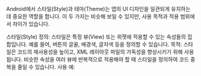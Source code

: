 Android에서 스타일(Style)과 테마(Theme)는 앱의 UI 디자인을 일관되게 유지하는 데 중요한 역할을 합니다. 이 두 가지는 비슷해 보일 수 있지만, 사용 목적과 적용 범위에서 차이가 있습니다.

스타일(Style)
정의: 스타일은 특정 뷰(View) 또는 위젯에 적용할 수 있는 속성들의 집합입니다. 예를 들어, 버튼의 글꼴, 배경색, 글자색 등을 정의할 수 있습니다.
목적: 스타일은 코드의 재사용성을 높이고, XML 레이아웃 파일의 가독성을 향상시키기 위해 사용됩니다. 비슷한 속성을 여러 뷰에 반복적으로 적용해야 할 때 스타일을 정의하여 코드 중복을 줄일 수 있습니다.
사용 예: <style> 태그를 사용하여 styles.xml 파일 내에 스타일을 정의하고, 뷰에 android:style="@style/YourStyleName" 속성을 추가하여 적용할 수 있습니다.
테마(Theme)
정의: 테마는 앱 전체 또는 액티비티 전체에 적용되는 속성들의 집합입니다. 테마를 통해 앱의 전반적인 색상 스키마, 글꼴 스타일, 버튼 스타일 등을 정의할 수 있습니다.
목적: 테마는 앱의 일관된 외관을 제공하고, 사용자 경험을 향상시키기 위해 사용됩니다. 한 번의 설정으로 앱 전체에 대한 디자인 요소를 통일할 수 있습니다.
사용 예: AndroidManifest.xml 파일에서 <application> 태그의 android:theme 속성을 통해 앱 전체에 적용할 테마를 지정할 수 있고, <activity> 태그의 android:theme 속성을 통해 특정 액티비티에만 다른 테마를 적용할 수도 있습니다.
스타일과 테마의 차이점
적용 범위: 스타일은 개별 뷰나 위젯에 적용되는 반면, 테마는 앱 전체 또는 액티비티 전체에 적용됩니다.
목적과 사용성: 스타일은 코드의 재사용성과 가독성을 위해 사용되며, 테마는 앱의 전반적인 디자인과 일관성을 유지하기 위해 사용됩니다.
Android 앱 개발에서 스타일과 테마는 사용자에게 더 나은 시각적 경험을 제공하고, 개발 과정에서의 효율성을 높이는 데 중요한 도구입니다.

------------------------------------------------------------------------------------------------------------------------------------------------------------------------------------------------------------------
Android에서의 Guideline은 ConstraintLayout 내에서 UI 구성 요소를 정렬하는 데 도움을 주는 비시각적 가이드라인입니다. 이는 화면을 여러 섹션으로 나누고, 이러한 섹션을 기준으로 다른 뷰들을 정렬할 때 유용하게 사용됩니다. Guideline은 실제로 사용자 인터페이스에 보이지 않으며, 디자인 시에만 보여 UI 구성에 도움을 줍니다.

주요 특징
비시각적: 런타임에 사용자에게 보이지 않으며, 오직 디자인 타임에만 보입니다.
유연성: ConstraintLayout 내의 다른 뷰들을 다양한 방향과 위치에서 정렬할 기준점으로 사용할 수 있습니다.
조정 가능: 가로, 세로, 그리고 각도(백분율 기준)로 설정할 수 있어 유연한 레이아웃 디자인이 가능합니다.
사용 방법
가로(horizontal) Guideline: 세로 방향의 정렬을 도와주며, 레이아웃의 상단이나 하단으로부터의 거리를 지정하여 사용합니다.
세로(vertical) Guideline: 가로 방향의 정렬을 도와주며, 레이아웃의 좌측이나 우측으로부터의 거리를 지정하여 사용합니다.
각도(percent) Guideline: 가로나 세로 방향에 대해 백분율을 기준으로 위치를 지정합니다. 이는 화면 크기가 변해도 일정 비율로 위치를 유지할 수 있게 해줍니다.
XML에서의 사용 예
xml


<androidx.constraintlayout.widget.ConstraintLayout ... >

    <androidx.constraintlayout.widget.Guideline
        android:id="@+id/guideline"
        android:layout_width="wrap_content"
        android:layout_height="wrap_content"
        android:orientation="vertical"
        app:layout_constraintGuide_begin="100dp" />

    <TextView
        android:layout_width="wrap_content"
        android:layout_height="wrap_content"
        app:layout_constraintStart_toStartOf="@id/guideline"
        android:text="예제 텍스트" />

</androidx.constraintlayout.widget.ConstraintLayout>
이 예에서 Guideline은 레이아웃의 시작부터 100dp의 위치에 세로 방향으로 설정되어 있습니다. TextView는 이 Guideline을 기준으로 시작 위치를 정렬하고 있습니다.

Guideline을 사용함으로써, 디자인이 더 유연하고, 코드의 중복을 줄이며, 다양한 화면 크기에 대응하는 반응형 레이아웃을 구현하는 데 도움이 됩니다.

------------------------------------------------------------------------------------------------------------------------------------------------------------------------------------------------------------------
Layer와 Group은 Android의 XML에서 사용되는 개념으로, 각각 다른 목적과 사용 방식을 가지고 있습니다.

Layer (Layer-list)
목적 및 사용법: Layer (특히 layer-list에서 사용됨)는 다양한 아이템들(주로 이미지)을 하나의 단위로 층층이 쌓아 올리는 데 사용됩니다. 이는 복잡한 디자인을 구현할 때 유용합니다. 각각의 레이어는 독립적인 속성을 가지며, 위치나 크기 등을 조정할 수 있습니다.
적용 분야: 주로 배경, 버튼, 또는 복합적인 이미지 리소스를 만들 때 사용됩니다.
Group
목적 및 사용법: Group은 ConstraintLayout 내에서 여러 뷰를 그룹화하여 그룹 전체의 속성(예: 가시성)을 한 번에 조작할 수 있게 해줍니다. 실제 뷰의 배치나 크기를 변경하지 않고, 속성만을 조정하는 데 쓰입니다.
적용 분야: 뷰의 가시성을 그룹 단위로 제어하거나, 여러 뷰에 공통된 속성을 적용할 때 유용합니다.
차이점 요약
적용 범위: Layer는 주로 디자인 요소들을 층으로 구성할 때 사용되며, Group은 ConstraintLayout에서 뷰들의 속성을 그룹화하여 제어할 때 사용됩니다.
시각적 요소: Layer는 시각적인 요소들을 층으로 쌓아 올리는 데 초점을 맞추고, Group은 뷰들의 시각적인 배치를 변경하지 않고 속성만을 조정합니다.
사용 목적: Layer는 복잡한 시각적 디자인을 구현하는 데 사용되며, Group은 뷰들의 속성(가시성 등)을 효과적으로 관리하는 데 사용됩니다.

------------------------------------------------------------------------------------------------------------------------------------------------------------------------------------------------------------------
Android에서 Intent는 애플리케이션 컴포넌트 간의 통신을 위한 메시징 객체입니다. 액티비티 간의 데이터 전달, 서비스 시작 및 브로드캐스트 수신자 호출 등 다양한 작업을 수행하는 데 사용됩니다. Intent는 명시적(Explicit)과 암시적(Implicit) 두 가지 주요 유형이 있습니다.

명시적 Intent
명시적 Intent는 애플리케이션 내에서 시작할 컴포넌트(예: 다른 액티비티)를 명확하게 지정할 때 사용됩니다. 주로 애플리케이션 내부에서 액티비티, 서비스 등을 명확하게 호출할 때 사용됩니다.

java


Intent intent = new Intent(this, SecondActivity.class);
startActivity(intent);
위 코드는 현재 액티비티에서 SecondActivity라는 새 액티비티를 시작하는 예시입니다.

암시적 Intent
암시적 Intent는 특정 작업을 수행할 수 있는 애플리케이션 컴포넌트를 시스템에 요청하지만, 그 컴포넌트가 구체적으로 어떤 것인지는 지정하지 않습니다. 이는 여러 앱이 공통된 작업을 처리할 수 있도록 할 때 사용됩니다. 예를 들어, 사용자가 웹 링크를 열거나 이메일을 보내고 싶을 때, 암시적 Intent를 사용하여 사용 가능한 모든 앱 목록을 사용자에게 제시할 수 있습니다.

java


Intent intent = new Intent(Intent.ACTION_VIEW);
intent.setData(Uri.parse("http://www.example.com"));
startActivity(intent);
위 코드는 웹 브라우저를 열어서 지정된 URL을 보여주는 예시입니다.

Intent의 주요 구성요소
Action: 수행하려는 기본 작업을 나타냅니다. 예: ACTION_VIEW, ACTION_EDIT.
Data: 작업을 수행할 데이터의 URI입니다. 예: content://contacts/people/1.
Category: Intent가 속하는 카테고리를 지정합니다. 이를 통해 어떤 컴포넌트가 이 Intent를 처리할 수 있는지 제한할 수 있습니다.
Extras: 키-값 쌍으로 이루어진 추가 데이터를 전달합니다. 일반적으로 액티비티 간에 데이터를 전달할 때 사용됩니다.
Flags: 인텐트 작동 방식에 영향을 미치는 다양한 플래그입니다. 예: FLAG_ACTIVITY_NEW_TASK, FLAG_ACTIVITY_CLEAR_TOP.
Intent는 Android에서 다른 컴포넌트와의 상호작용을 위한 핵심적인 메커니즘입니다. 다양한 용도와 기능을 제공하여 앱의 구성 요소 간 통신을 용이하게 합니다.

------------------------------------------------------------------------------------------------------------------------------------------------------------------------------------------------------------------
Android의 AndroidManifest.xml 파일은 모든 Android 애플리케이션의 중심에 위치하며, 애플리케이션에 대한 필수 정보를 시스템에 제공합니다. 이 파일은 애플리케이션의 구조, 각 구성 요소의 성격, 애플리케이션이 필요로 하는 권한, 사용하는 라이브러리 등을 정의합니다. AndroidManifest.xml의 주요 기능은 다음과 같습니다.

애플리케이션 구성 요소 정의
액티비티(Activity): 사용자가 애플리케이션과 상호작용하는 화면. AndroidManifest.xml에는 애플리케이션의 모든 액티비티가 선언되어야 하며, 주요 액티비티(애플리케이션 진입점)는 특별히 지정됩니다.
서비스(Service): 백그라운드에서 실행되는 장기 실행 작업. 사용자 인터페이스 없이 데이터 다운로드, 업로드 등의 작업을 수행할 때 사용됩니다.
브로드캐스트 리시버(Broadcast Receiver): 시스템이나 다른 애플리케이션으로부터 발송된 브로드캐스트 메시지를 수신합니다.
콘텐트 프로바이더(Content Provider): 애플리케이션 데이터를 다른 애플리케이션과 공유할 수 있게 해주는 구성 요소입니다.
권한(Permissions)
애플리케이션이 시스템 또는 다른 애플리케이션의 보호된 부분에 접근하기 위해 필요한 권한을 선언합니다. 예를 들어, 카메라에 접근하거나 인터넷을 사용하려면 해당 권한을 AndroidManifest.xml에 선언해야 합니다.

인텐트 필터(Intent Filters)
특정 액티비티, 서비스, 브로드캐스트 리시버가 처리할 인텐트의 유형을 선언합니다. 예를 들어, 웹 URL을 처리하도록 액티비티를 선언할 수 있습니다.

애플리케이션 메타데이터
애플리케이션 레벨에서 사용할 추가 정보를 제공합니다. 예를 들어, Google Maps API 키와 같은 정보를 여기에 포함시킬 수 있습니다.

최소 및 대상 SDK 버전
애플리케이션이 실행될 수 있는 Android 버전을 정의합니다. 최소 SDK 버전은 애플리케이션이 지원하는 최소 Android 버전을 나타내며, 대상 SDK 버전은 애플리케이션이 최적화된 Android 버전을 나타냅니다.

AndroidManifest.xml은 애플리케이션의 기능과 구조를 시스템에 선언하는 중요한 역할을 하며, 애플리케이션 개발의 초기 단계에서부터 신중하게 관리되어야 합니다.

------------------------------------------------------------------------------------------------------------------------------------------------------------------------------------------------------------------
안드로이드에서 Spinner 위젯은 사용자에게 드롭다운 목록을 제공하여, 한 가지 옵션을 여럿 중에서 선택할 수 있게 해주는 기능입니다. 폼 입력이나 설정 선택 등에 자주 사용됩니다. Kotlin을 사용하여 Spinner를 구현하는 방법에 대해 설명하겠습니다.

Spinner 설정 및 사용
XML 레이아웃에 Spinner 추가: 먼저, 사용자 인터페이스에 Spinner를 추가하기 위해 XML 레이아웃 파일에 <Spinner> 태그를 사용합니다. Spinner에 필요한 속성들을 설정할 수 있습니다.
xml


<Spinner
    android:id="@+id/spinner"
    android:layout_width="wrap_content"
    android:layout_height="wrap_content"/>
Adapter 사용: Spinner는 Adapter를 통해 데이터를 받습니다. 대표적으로 ArrayAdapter를 사용하여 배열 데이터를 Spinner에 연결할 수 있습니다. Kotlin 코드에서 ArrayAdapter를 생성하고 Spinner에 설정합니다.
kotlin


class MainActivity : AppCompatActivity() {

    override fun onCreate(savedInstanceState: Bundle?) {
        super.onCreate(savedInstanceState)
        setContentView(R.layout.activity_main)

        val spinner: Spinner = findViewById(R.id.spinner)
        // 배열 데이터
        val options = arrayOf("옵션 1", "옵션 2", "옵션 3")

        // ArrayAdapter 생성
        val adapter = ArrayAdapter(this, android.R.layout.simple_spinner_item, options)
        adapter.setDropDownViewResource(android.R.layout.simple_spinner_dropdown_item)
        // Spinner에 Adapter 설정
        spinner.adapter = adapter

        // 아이템 선택 이벤트 처리
        spinner.onItemSelectedListener = object : AdapterView.OnItemSelectedListener {
            override fun onItemSelected(parent: AdapterView<*>, view: View, position: Int, id: Long) {
                // 여기서 선택된 아이템 처리
                Toast.makeText(this@MainActivity, "선택된 아이템: ${options[position]}", Toast.LENGTH_SHORT).show()
            }

            override fun onNothingSelected(parent: AdapterView<*>) {
                // 아무것도 선택되지 않았을 때의 처리
            }
        }
    }
}
아이템 선택 이벤트 처리: 사용자가 아이템을 선택할 때 동작을 정의하기 위해, onItemSelectedListener를 설정하고 onItemSelected 메소드를 오버라이드합니다. 사용자가 아이템을 선택하면, 이 메소드가 호출되며 선택된 아이템에 대한 동작을 정의할 수 있습니다.

커스텀 레이아웃: 기본적으로 Spinner는 간단한 텍스트 뷰를 사용하여 아이템을 표시하지만, android.R.layout.simple_spinner_dropdown_item 같은 안드로이드에서 제공하는 레이아웃이나 사용자가 직접 정의한 레이아웃을 사용하여 커스터마이징할 수 있습니다.

Kotlin을 사용하여 간단하게 Spinner를 구현하는 방법을 설명했습니다. Spinner는 사용자 인터페이스에서 선택 가능한 옵션을 효과적으로 제시하는 데 유용한 컴포넌트입니다.

------------------------------------------------------------------------------------------------------------------------------------------------------------------------------------------------------------------
안드로이드에서 어댑터(Adapter)는 데이터 세트와 사용자 인터페이스 컴포넌트 사이의 다리 역할을 합니다. 주로 ListView, GridView, Spinner와 같은 뷰 그룹에서 데이터를 표시할 때 사용됩니다. 어댑터는 이러한 뷰 그룹에 데이터를 제공하고, 각 항목을 어떻게 보여줄지 결정하는 역할을 합니다.

주요 어댑터 타입
ArrayAdapter: 배열이나 List와 같은 데이터 컬렉션을 사용할 때 적합합니다. 각 항목이 단일 텍스트 뷰로 표시됩니다.
CursorAdapter: 데이터베이스 쿼리 결과인 Cursor를 사용할 때 적합합니다. 데이터베이스에서 가져온 데이터를 리스트뷰나 그리드뷰에 표시할 수 있습니다.
RecyclerView.Adapter: RecyclerView에 사용되는 어댑터로, 뷰 홀더 패턴을 사용하여 효율적으로 대량의 데이터를 표시합니다.
BaseAdapter: 직접 커스텀 어댑터를 만들고 싶을 때 사용할 수 있는 가장 기본이 되는 어댑터입니다. getView() 메소드를 오버라이드하여 각 항목의 뷰를 직접 제어할 수 있습니다.
어댑터의 주요 메서드
getCount(): 데이터 세트의 항목 수를 반환합니다.
getItem(int position): 특정 위치(position)에 있는 데이터를 반환합니다.
getItemId(int position): 특정 위치의 항목 ID를 반환합니다.
getView(int position, View convertView, ViewGroup parent): 각 항목을 위한 뷰를 생성하고 반환합니다. convertView를 재사용하여 메모리 사용을 최적화할 수 있습니다.
어댑터 사용 예시 (ArrayAdapter)
kotlin


val listView: ListView = findViewById(R.id.listview)
val dataList = listOf("항목1", "항목2", "항목3")
val adapter = ArrayAdapter(this, android.R.layout.simple_list_item_1, dataList)
listView.adapter = adapter
이 예제는 ListView에 ArrayAdapter를 사용하여 문자열 리스트를 표시하는 방법을 보여줍니다. simple_list_item_1은 안드로이드에서 기본적으로 제공하는 레이아웃으로, 각 항목을 단일 텍스트뷰로 표시합니다.

어댑터의 중요성
어댑터를 사용함으로써, 데이터와 UI 컴포넌트 사이의 결합도를 낮출 수 있습니다. 데이터 소스를 변경하더라도, 어댑터 내부만 수정하면 되므로 UI 코드를 재사용하기 쉽습니다. 또한, 어댑터는 데이터를 효율적으로 관리하고, 필요에 따라 데이터를 동적으로 업데이트하면서 사용자에게 표시할 수 있게 해줍니다.

------------------------------------------------------------------------------------------------------------------------------------------------------------------------------------------------------------------
createFromResource() 메서드는 주로 ArrayAdapter와 함께 사용되며, 리소스 파일에서 데이터를 가져와 ArrayAdapter를 초기화하는 데 사용됩니다. 이 방법은 리소스(XML) 파일에 정의된 배열 데이터를 사용하여 스피너, 리스트뷰 등에 데이터를 쉽게 제공할 수 있게 해줍니다.

사용 방법
createFromResource() 메서드는 세 개의 매개변수를 받습니다:

Context: 현재 화면의 컨텍스트입니다. 대부분의 경우, 이는 Activity를 가리킵니다.
Array Resource ID: 데이터가 저장된 배열의 리소스 ID입니다. 배열은 res/values 디렉토리에 있는 XML 파일에 정의됩니다.
Dropdown View Resource ID: 스피너나 리스트뷰에서 각 항목을 표시할 때 사용할 레이아웃을 지정합니다. 안드로이드 SDK에 내장된 레이아웃(android.R.layout.simple_spinner_item 등)을 사용하거나 사용자 정의 레이아웃을 사용할 수 있습니다.
예제
res/values/strings.xml 파일에 배열을 정의합니다:

xml


<resources>
    <string-array name="planets_array">
        <item>수성</item>
        <item>금성</item>
        <item>지구</item>
        <item>화성</item>
        <item>목성</item>
        <item>토성</item>
        <item>천왕성</item>
        <item>해왕성</item>
    </string-array>
</resources>
그리고 ArrayAdapter를 사용하여 스피너에 데이터를 제공합니다:

kotlin


val spinner: Spinner = findViewById(R.id.spinner)
// ArrayAdapter.createFromResource를 사용하여 배열 리소스를 로드합니다.
val adapter = ArrayAdapter.createFromResource(
    this,
    R.array.planets_array, // 배열 리소스 ID
    android.R.layout.simple_spinner_item // 항목을 표시할 레이아웃
)
// 드롭다운 메뉴에 사용할 레이아웃을 지정합니다.
adapter.setDropDownViewResource(android.R.layout.simple_spinner_dropdown_item)
// 어댑터를 스피너에 설정합니다.
spinner.adapter = adapter
이 예제에서는 createFromResource() 메서드를 사용하여 strings.xml 리소스 파일에 정의된 행성 이름 배열을 스피너에 표시합니다. 이 방법은 코드 내에서 데이터를 직접 관리하지 않고도 리소스 파일을 통해 UI 요소에 데이터를 쉽게 제공할 수 있게 해줍니다.

------------------------------------------------------------------------------------------------------------------------------------------------------------------------------------------------------------------
Android에서 setOnCheckedChangeListener는 CompoundButton 클래스의 인스턴스(예: CheckBox, Switch, ToggleButton 등)에서 상태 변경(체크 또는 언체크)을 감지하는 데 사용되는 리스너입니다. 이 리스너를 사용하면 사용자가 UI 컴포넌트의 상태를 변경할 때마다 콜백을 받을 수 있어, 해당 상태 변경에 대응하는 로직을 실행할 수 있습니다.

setOnCheckedChangeListener를 사용하는 방법은 다음과 같습니다:

CompoundButton 클래스의 객체(예: CheckBox)에 setOnCheckedChangeListener 메소드를 호출하여 CompoundButton.OnCheckedChangeListener 인터페이스를 구현하는 리스너를 등록합니다.

onCheckedChanged(CompoundButton buttonView, boolean isChecked) 메소드를 오버라이드하여, 체크 상태가 변경될 때 실행할 코드를 정의합니다. 이 메소드는 체크 상태가 변경될 때마다 호출되며, isChecked 파라미터는 변경된 상태를 나타냅니다.

예를 들어, CheckBox의 체크 상태 변화를 감지하고 로그를 출력하는 간단한 예제는 다음과 같습니다:

kotlin


val checkBox: CheckBox = findViewById(R.id.checkbox)
checkBox.setOnCheckedChangeListener { buttonView, isChecked ->
    if (isChecked) {
        // 체크 상태일 때 실행할 코드
        Log.d("CheckBox", "CheckBox is checked")
    } else {
        // 언체크 상태일 때 실행할 코드
        Log.d("CheckBox", "CheckBox is unchecked")
    }
}
이 코드는 사용자가 CheckBox를 체크하거나 언체크할 때마다 로그를 출력합니다. setOnCheckedChangeListener는 사용자의 입력에 반응하여 즉각적인 피드백을 제공하거나, 애플리케이션의 동작을 변경하는 등의 상황에 유용하게 활용될 수 있습니다.

------------------------------------------------------------------------------------------------------------------------------------------------------------------------------------------------------------------
Android의 SharedPreferences는 앱에서 사용자의 설정 값이나 간단한 데이터를 key-value 쌍으로 저장하고 관리할 수 있는 메커니즘을 제공합니다. 이는 앱의 사용자 설정, 사용자가 입력한 데이터 등을 로컬에서 지속적으로 유지해야 할 때 유용하게 사용됩니다. SharedPreferences는 앱이 종료되어도 데이터가 사라지지 않으며, 앱을 다시 시작할 때 이전에 저장된 데이터를 복원할 수 있습니다.

사용 방법
SharedPreferences 객체 얻기:
SharedPreferences 객체를 얻기 위해서는 Context 객체의 getSharedPreferences(String name, int mode) 메소드를 사용하거나, 액티비티에서 getPreferences(int mode)를 사용할 수 있습니다. name은 preferences 파일의 이름이며, mode는 파일 접근 모드를 지정합니다.

데이터 저장하기:
데이터를 저장하기 위해서는 SharedPreferences.Editor 객체를 사용해야 합니다. SharedPreferences 객체에서 edit() 메소드를 호출하여 Editor 객체를 얻은 다음, putString(), putInt(), putBoolean() 등의 메소드를 사용하여 데이터를 저장하고, apply() 또는 commit() 메소드를 호출하여 변경사항을 적용합니다. apply()는 비동기적으로 데이터를 저장하고, commit()은 동기적으로 저장합니다.

데이터 읽기:
데이터를 읽을 때는 SharedPreferences 객체에서 getString(), getInt(), getBoolean() 등의 메소드를 사용하여 저장된 데이터를 검색할 수 있습니다. 이 메소드들은 key를 인자로 받고, 해당 key에 해당하는 데이터가 없을 경우 반환할 기본값을 지정할 수 있습니다.

데이터 삭제하기:
SharedPreferences.Editor를 사용하여 특정 key의 데이터를 삭제하거나, 모든 데이터를 삭제할 수 있습니다. 특정 key의 데이터를 삭제할 때는 remove(String key) 메소드를, 모든 데이터를 삭제할 때는 clear() 메소드를 사용합니다.

예시 코드
kotlin


// SharedPreferences 객체 얻기
val sharedPreferences = getSharedPreferences("MyPrefs", Context.MODE_PRIVATE)

// 데이터 저장하기
val editor = sharedPreferences.edit()
editor.putString("username", "John Doe")
editor.putInt("age", 30)
editor.apply()

// 데이터 읽기
val username = sharedPreferences.getString("username", "defaultName")
val age = sharedPreferences.getInt("age", 0)

// 데이터 삭제하기
editor.remove("username").apply()
// 또는
editor.clear().apply()
SharedPreferences는 간단한 데이터를 저장하는 데 적합하지만, 복잡한 데이터 구조나 대량의 데이터를 저장하기에는 한계가 있습니다. 이 경우, 데이터베이스 사용을 고려해야 할 수 있습니다.

SharedPreferences는 주로 다음과 같은 상황에서 사용됩니다:

1. 사용자 설정 저장: 사용자가 앱 내에서 설정한 선호도나 설정(예: 알림 설정, 테마 색상)을 저장하고 앱을 재시작할 때 이러한 설정을 복원하는 데 사용됩니다.

2. 간단한 데이터 저장: 사용자의 로그인 상태, 사용자 이름, 이메일 주소와 같은 간단한 정보를 저장하는 데 사용됩니다. 이러한 정보는 앱이 다시 시작될 때 사용자 경험을 개선하기 위해 재사용될 수 있습니다.

3. 앱의 첫 실행 확인: 앱이 처음으로 실행되었는지 여부를 확인하고, 첫 실행 시에만 특정 동작을 수행하거나 안내를 제공하는 데 사용됩니다.

4. 작은 데이터 세트의 영속성: 사용자의 성취도, 점수 또는 앱의 작은 설정 같은 소량의 데이터를 지속적으로 저장하는 데 이상적입니다.

5. 상태 유지: 앱이 사용 중이거나 백그라운드로 이동했을 때 사용자의 특정 선택이나 앱의 상태를 저장하고 복원하기 위해 사용됩니다.

SharedPreferences는 간단하고 빠르게 데이터를 저장하고 검색할 수 있는 장점이 있지만, 복잡한 데이터 구조나 대량의 데이터를 저장하기에는 적합하지 않습니다. 복잡한 데이터를 저장해야 하는 경우, SQLite 데이터베이스, Room 데이터베이스, 또는 다른 데이터 저장 방법을 고려해야 합니다.

------------------------------------------------------------------------------------------------------------------------------------------------------------------------------------------------------------------
selectedItem의 주요 사용 사례:
항목 정보 얻기: 사용자가 AdapterView 내의 특정 항목을 선택했을 때, 그 항목에 해당하는 데이터를 얻기 위해 selectedItem 속성을 사용할 수 있습니다. 예를 들어, Spinner에서 현재 선택된 아이템의 데이터를 가져오고 싶을 때 spinner.selectedItem을 사용해 해당 데이터 객체에 접근할 수 있습니다.

선택된 항목의 위치 얻기: selectedItemPosition 속성을 사용하여 현재 선택된 항목의 위치(인덱스)를 얻을 수 있습니다. 이 정보는 배열이나 리스트에서 해당 항목을 찾을 때 유용하게 사용됩니다.

예제 코드:
kotlin


// Spinner 예제
val spinner: Spinner = findViewById(R.id.spinner)
spinner.onItemSelectedListener = object : AdapterView.OnItemSelectedListener {
    override fun onItemSelected(parent: AdapterView<*>, view: View, position: Int, id: Long) {
        // 현재 선택된 아이템 얻기
        val selectedItem = parent.selectedItem
        // 선택된 아이템을 활용 (예: 텍스트 표시)
        Toast.makeText(this@MainActivity, selectedItem.toString(), Toast.LENGTH_SHORT).show()
    }

    override fun onNothingSelected(parent: AdapterView<*>) {
        // 아무것도 선택되지 않았을 때의 처리
    }
}
이 예제에서는 Spinner에서 사용자가 항목을 선택했을 때, 그 항목의 데이터를 selectedItem을 통해 얻어와 토스트 메시지로 표시하는 방법을 보여줍니다.

selectedItem과 관련된 기능은 사용자의 선택에 반응하여 특정 작업을 수행하거나, 추가 정보를 제공하는 등의 상황에서 유용하게 활용됩니다.

------------------------------------------------------------------------------------------------------------------------------------------------------------------------------------------------------------------
 const val로 선언된 상수는 컴파일 시점에 그 값이 결정되며, 런타임 시점에 변경될 수 없습니다. 이러한 특성 때문에 const val로 선언된 상수는 프로그램의 성능 향상에 기여할 수 있습니다.

const val 사용 시 주의할 점
const val은 기본 타입(예: String, Int, Float 등)의 값과 String 템플릿만을 지원합니다.
클래스의 멤버 변수로 사용할 수 없으며, 오직 object 선언이나 최상위 수준(top-level)에서만 사용할 수 있습니다.
const는 val과 함께 사용되어야 하며, var와는 함께 사용될 수 없습니다.
예제
kotlin


const val MAX_USER_COUNT = 100

object Config {
    const val BASE_URL = "https://example.com"
}

fun main() {
    println(MAX_USER_COUNT)  // 100 출력
    println(Config.BASE_URL)  // "https://example.com" 출력
}
이 예제에서 MAX_USER_COUNT는 최상위 수준에서 const val로 선언된 상수이며, Config 오브젝트 내의 BASE_URL도 마찬가지로 const val로 선언되어 있습니다. 두 상수 모두 컴파일 시점에 그 값이 결정되므로, 프로그램 내에서 고정된 값을 제공합니다.

const val을 사용함으로써 읽기 쉽고 변경할 수 없는 상수 값을 프로그램 전반에 걸쳐 안전하게 사용할 수 있으며, 이는 코드의 유지 관리성과 실행 성능을 향상시키는 데 도움이 됩니다.

------------------------------------------------------------------------------------------------------------------------------------------------------------------------------------------------------------------
Kotlin의 스코프 함수(scope functions)는 코드의 가독성과 구조를 개선하기 위해 설계된 함수들로, 객체의 컨텍스트 내에서 코드 블록을 실행할 수 있게 해줍니다. Kotlin에는 다섯 가지 스코프 함수가 있으며, 각각은 사용하는 경우와 반환 값이 다릅니다: let, run, with, apply, also. 이 함수들은 객체에 대한 임시 범위를 생성하고, 이 범위 내에서 객체를 다룰 수 있게 해줍니다.

let

사용법: object.let { it -> ... }
반환 값: 람다 표현식의 마지막 줄
주로 null이 아닌 경우에 객체를 다루거나, 결과를 반환할 필요가 있을 때 사용합니다.
run

사용법: object.run { ... }
반환 값: 람다 표현식의 마지막 줄
객체의 초기화와 결과 반환을 동시에 해야 할 때 유용합니다.
with

사용법: with(object) { ... }
반환 값: 람다 표현식의 마지막 줄
주어진 객체를 여러 번 사용해야 할 때, 그리고 객체를 수신 객체로하여 결과를 반환할 필요가 있을 때 사용합니다.
apply

사용법: object.apply { ... }
반환 값: 객체 자신
객체의 초기화를 수행할 때 주로 사용하며, 객체 자신을 반환합니다.
also

사용법: object.also { it -> ... }
반환 값: 객체 자신
객체의 상태를 변경하지 않고 사용할 때, 또는 추가적인 작업을 수행하고 객체 자신을 반환할 때 사용합니다.
